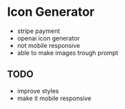 # Icon Generator 
- stripe payment
- openai icon generator
- not mobile responsive 
- able to make images trough prompt

## TODO
- improve styles
- make it mobile responsive 